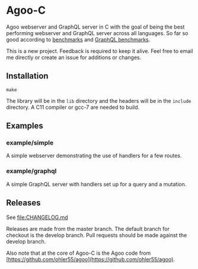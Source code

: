 # Agoo-C

Agoo webserver and GraphQL server in C with the goal of being the best
performing webserver and GraphQL server across all languages. So far
so good according to
[benchmarks](https://github.com/the-benchmarker/web-frameworks) and
[GraphQL benchmarks](https://github.com/ohler55/graphql-benchmarks).

This is a new project. Feedback is required to keep it alive. Feel free to
email me directly or create an issue for additions or changes.

## Installation

```
make
```

The library will be in the `lib` directory and the headers will be in the `include` directory.
A C11 compiler or gcc-7 are needed to build.

## Examples

### example/simple

A simple webserver demonstrating the use of handlers for a few routes.

### example/graphql

A simple GraphQL server with handlers set up for a query and a mutation.

## Releases

See [file:CHANGELOG.md](CHANGELOG.md)

Releases are made from the master branch. The default branch for checkout is
the develop branch. Pull requests should be made against the develop branch.

Also note that at the core of Agoo-C is the Agoo code from
[https://github.com/ohler55/agoo](https://github.com/ohler55/agoo).
